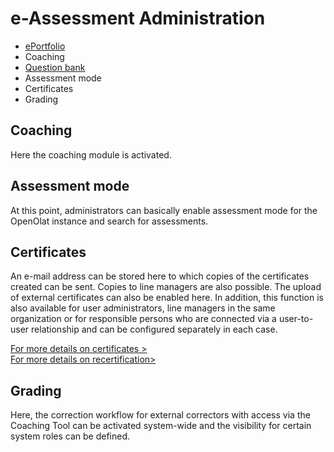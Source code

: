 # e-Assessment Administration

  * [ePortfolio](eAssessment_ePortfolio.md)
  * Coaching
  * [Question bank](eAssessment_Question_bank.md)
  * Assessment mode
  * Certificates
  * Grading

## Coaching

Here the coaching module is activated.

## Assessment mode

At this point, administrators can basically enable assessment mode for the
OpenOlat instance and search for assessments.

## Certificates

An e-mail address can be stored here to which copies of the certificates
created can be sent. Copies to line managers are also possible. The upload of external certificates can also be enabled here. In addition, this function is also available for user administrators, line managers in the same organization or for responsible persons who are connected via a user-to-user relationship and can be configured separately in each case.

[For more details on certificates >](../../manual_user/learningresources/Course_Settings_Assessment.md#certificate)<br>
[For more details on recertification>](../../manual_user/learningresources/Course_Settings_Assessment.md#recertification)<br>

## Grading

Here, the correction workflow for external correctors with access via the
Coaching Tool can be activated system-wide and the visibility for certain
system roles can be defined.

  

